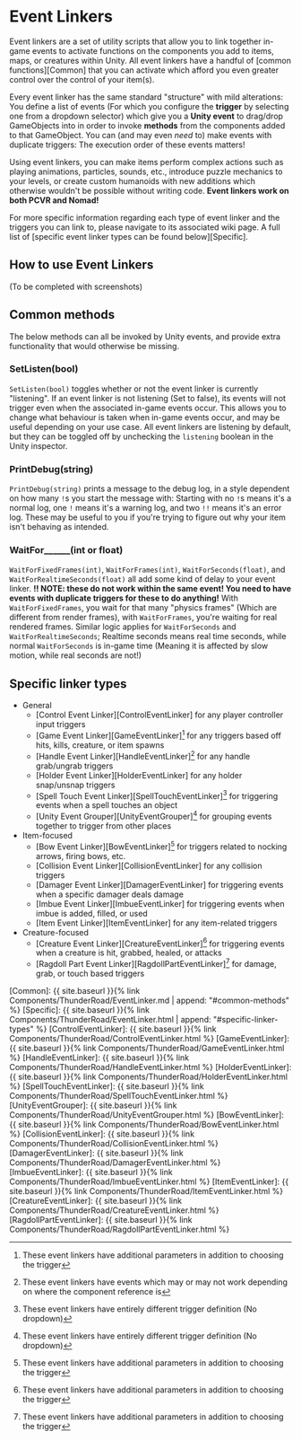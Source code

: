 # Event Linkers
Event linkers are a set of utility scripts that allow you to link together in-game events to activate functions on the components you add to items, maps, or creatures within Unity. All event linkers have a handful of [common functions][Common] that you can activate which afford you even greater control over the control of your item(s).

Every event linker has the same standard "structure" with mild alterations: You define a list of events (For which you configure the **trigger** by selecting one from a dropdown selector) which give you a **Unity event** to drag/drop GameObjects into in order to invoke **methods** from the components added to that GameObject. You can (and may even *need* to) make events with duplicate triggers: The execution order of these events matters!

Using event linkers, you can make items perform complex actions such as playing animations, particles, sounds, etc., introduce puzzle mechanics to your levels, or create custom humanoids with new additions which otherwise wouldn't be possible without writing code. **Event linkers work on both PCVR and Nomad!**

For more specific information regarding each type of event linker and the triggers you can link to, please navigate to its associated wiki page. A full list of [specific event linker types can be found below][Specific].

## How to use Event Linkers
(To be completed with screenshots)

## Common methods
The below methods can all be invoked by Unity events, and provide extra functionality that would otherwise be missing.
### SetListen(bool)
`SetListen(bool)` toggles whether or not the event linker is currently "listening". If an event linker is not listening (Set to false), its events will not trigger even when the associated in-game events occur. This allows you to change what behaviour is taken when in-game events occur, and may be useful depending on your use case. All event linkers are listening by default, but they can be toggled off by unchecking the `listening` boolean in the Unity inspector.
### PrintDebug(string)
`PrintDebug(string)` prints a message to the debug log, in a style dependent on how many `!`s you start the message with: Starting with no `!`s means it's a normal log, one `!` means it's a warning log, and two `!!` means it's an error log. These may be useful to you if you're trying to figure out why your item isn't behaving as intended.
### WaitFor\_\_\_\_\_\_(int or float)
`WaitForFixedFrames(int)`, `WaitForFrames(int)`, `WaitForSeconds(float)`, and `WaitForRealtimeSeconds(float)` all add some kind of delay to your event linker. **!! NOTE: these do not work within the same event! You need to have events with duplicate triggers for these to do anything!** With `WaitForFixedFrames`, you wait for that many "physics frames" (Which are different from render frames), with `WaitForFrames`, you're waiting for real rendered frames. Similar logic applies for `WaitForSeconds` and `WaitForRealtimeSeconds`; Realtime seconds means real time seconds, while normal `WaitForSeconds` is in-game time (Meaning it is affected by slow motion, while real seconds are not!)

## Specific linker types
- General
  - [Control Event Linker][ControlEventLinker] for any player controller input triggers
  - [Game Event Linker][GameEventLinker][^extras] for any triggers based off hits, kills, creature, or item spawns
  - [Handle Event Linker][HandleEventLinker][^varies] for any handle grab/ungrab triggers
  - [Holder Event Linker][HolderEventLinker] for any holder snap/unsnap triggers
  - [Spell Touch Event Linker][SpellTouchEventLinker][^unique] for triggering events when a spell touches an object
  - [Unity Event Grouper][UnityEventGrouper][^unique] for grouping events together to trigger from other places
- Item-focused
  - [Bow Event Linker][BowEventLinker][^extras] for triggers related to nocking arrows, firing bows, etc.
  - [Collision Event Linker][CollisionEventLinker] for any collision triggers
  - [Damager Event Linker][DamagerEventLinker] for triggering events when a specific damager deals damage
  - [Imbue Event Linker][ImbueEventLinker] for triggering events when imbue is added, filled, or used
  - [Item Event Linker][ItemEventLinker] for any item-related triggers
- Creature-focused
  - [Creature Event Linker][CreatureEventLinker][^extras] for triggering events when a creature is hit, grabbed, healed, or attacks
  - [Ragdoll Part Event Linker][RagdollPartEventLinker][^extras] for damage, grab, or touch based triggers

[^extras]: These event linkers have additional parameters in addition to choosing the trigger
[^varies]: These event linkers have events which may or may not work depending on where the component reference is
[^unique]: These event linkers have entirely different trigger definition (No dropdown)

[Common]: {{ site.baseurl }}{% link Components/ThunderRoad/EventLinker.md | append: "#common-methods" %}
[Specific]: {{ site.baseurl }}{% link Components/ThunderRoad/EventLinker.html | append: "#specific-linker-types" %}
[ControlEventLinker]: {{ site.baseurl }}{% link Components/ThunderRoad/ControlEventLinker.html %}
[GameEventLinker]: {{ site.baseurl }}{% link Components/ThunderRoad/GameEventLinker.html %}
[HandleEventLinker]: {{ site.baseurl }}{% link Components/ThunderRoad/HandleEventLinker.html %}
[HolderEventLinker]: {{ site.baseurl }}{% link Components/ThunderRoad/HolderEventLinker.html %}
[SpellTouchEventLinker]: {{ site.baseurl }}{% link Components/ThunderRoad/SpellTouchEventLinker.html %}
[UnityEventGrouper]: {{ site.baseurl }}{% link Components/ThunderRoad/UnityEventGrouper.html %}
[BowEventLinker]: {{ site.baseurl }}{% link Components/ThunderRoad/BowEventLinker.html %}
[CollisionEventLinker]: {{ site.baseurl }}{% link Components/ThunderRoad/CollisionEventLinker.html %}
[DamagerEventLinker]: {{ site.baseurl }}{% link Components/ThunderRoad/DamagerEventLinker.html %}
[ImbueEventLinker]: {{ site.baseurl }}{% link Components/ThunderRoad/ImbueEventLinker.html %}
[ItemEventLinker]: {{ site.baseurl }}{% link Components/ThunderRoad/ItemEventLinker.html %}
[CreatureEventLinker]: {{ site.baseurl }}{% link Components/ThunderRoad/CreatureEventLinker.html %}
[RagdollPartEventLinker]: {{ site.baseurl }}{% link Components/ThunderRoad/RagdollPartEventLinker.html %}
